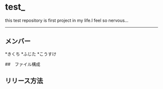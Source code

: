 # test_
this test repository is first project in my life.I feel so nervous...

---

## メンバー

*きくち
*ふじた
*こうすけ

##　ファイル構成

## リリース方法
